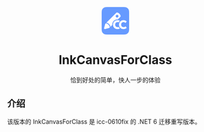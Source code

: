 <div align="center">

<img src="icc.png" height="64">

# InkCanvasForClass

恰到好处的简单，快人一步的体验

</div>

## 介绍

该版本的 InkCanvasForClass 是 icc-0610fix 的 .NET 6 迁移重写版本。